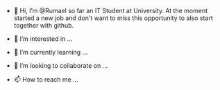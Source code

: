 - 👋 Hi, I’m @Rumael
so far an IT Student at University.
At the moment started a new job and don't want to miss this opportunity to also start together with github.

- 👀 I’m interested in ...
- 🌱 I’m currently learning ...
- 💞️ I’m looking to collaborate on ...
- 📫 How to reach me ...

<!---
Rumael/Rumael is a ✨ special ✨ repository because its `README.md` (this file) appears on your GitHub profile.
You can click the Preview link to take a look at your changes.
--->
